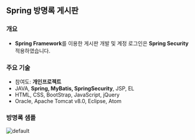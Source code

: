 ## Spring 방명록 게시판

### 개요
* **Spring Framework**를 이용한 게시판 개발 및 계정 로그인은 **Spring Security** 적용하였습니다.

### 주요 기술
* 참여도: **개인프로젝트**
* JAVA, **Spring, MyBatis, SpringSecurity**, JSP, EL
* HTML, CSS, BootStrap, JavaScript, jQuery
* Oracle, Apache Tomcat v8.0, Eclipse, Atom

### 방명록 샘플
![default](https://cloud.githubusercontent.com/assets/25098075/23933194/22bf0b3c-0980-11e7-9025-da4c90f4dd9f.jpg)
